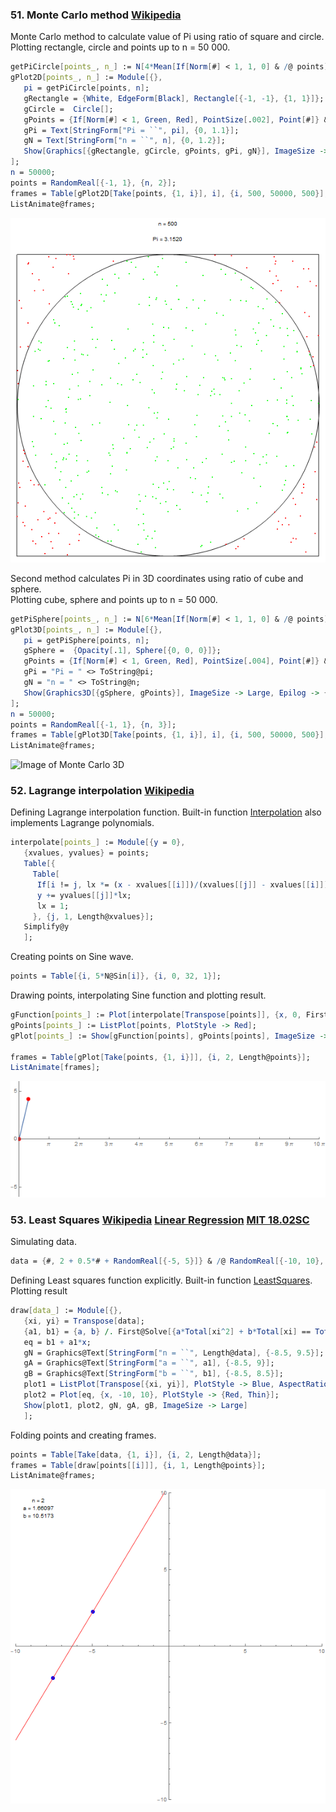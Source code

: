 ### 51. Monte Carlo method [Wikipedia](https://en.wikipedia.org/wiki/Monte_Carlo_method)

Monte Carlo method to calculate value of Pi using ratio of square and circle.  
Plotting rectangle, circle and points up to n = 50 000.
```mathematica
getPiCircle[points_, n_] := N[4*Mean[If[Norm[#] < 1, 1, 0] & /@ points], 5];
gPlot2D[points_, n_] := Module[{},
   pi = getPiCircle[points, n];
   gRectangle = {White, EdgeForm[Black], Rectangle[{-1, -1}, {1, 1}]};
   gCircle =  Circle[];
   gPoints = {If[Norm[#] < 1, Green, Red], PointSize[.002], Point[#]} & /@ points;
   gPi = Text[StringForm["Pi = ``", pi], {0, 1.1}];
   gN = Text[StringForm["n = ``", n], {0, 1.2}];
   Show[Graphics[{gRectangle, gCircle, gPoints, gPi, gN}], ImageSize -> Large]
];
n = 50000;
points = RandomReal[{-1, 1}, {n, 2}];
frames = Table[gPlot2D[Take[points, {1, i}], i], {i, 500, 50000, 500}];
ListAnimate@frames;
```
![Image of Monte Carlo 2D](/img/51.1.MonteCarlo.gif)

Second method calculates Pi in 3D coordinates using ratio of cube and sphere.  
Plotting cube, sphere and points up to n = 50 000.
```mathematica
getPiSphere[points_, n_] := N[6*Mean[If[Norm[#] < 1, 1, 0] & /@ points], 5];
gPlot3D[points_, n_] := Module[{},
   pi = getPiSphere[points, n];
   gSphere =  {Opacity[.1], Sphere[{0, 0, 0}]};
   gPoints = {If[Norm[#] < 1, Green, Red], PointSize[.004], Point[#]} & /@ points;
   gPi = "Pi = " <> ToString@pi;
   gN = "n = " <> ToString@n;
   Show[Graphics3D[{gSphere, gPoints}], ImageSize -> Large, Epilog -> {Inset[gN, {.02, 0.99}], Inset[gPi, {.02, 0.96}]}]
];
n = 50000;
points = RandomReal[{-1, 1}, {n, 3}];
frames = Table[gPlot3D[Take[points, {1, i}], i], {i, 500, 50000, 500}];
ListAnimate@frames;
```
![Image of Monte Carlo 3D](/img/51.2.MonteCarlo.gif)

### 52. Lagrange interpolation [Wikipedia](https://en.wikipedia.org/wiki/Lagrange_polynomial)

Defining Lagrange interpolation function. Built-in function [Interpolation](http://reference.wolfram.com/language/ref/Interpolation.html) also implements Lagrange polynomials.  
```mathematica
interpolate[points_] := Module[{y = 0},
   {xvalues, yvalues} = points;
   Table[{
     Table[
      If[i != j, lx *= (x - xvalues[[i]])/(xvalues[[j]] - xvalues[[i]])], {i, 1, Length@xvalues}];
      y += yvalues[[j]]*lx;
      lx = 1;
     }, {j, 1, Length@xvalues}];
   Simplify@y
   ];
```

Creating points on Sine wave.
```mathematica
points = Table[{i, 5*N@Sin[i]}, {i, 0, 32, 1}];
```

Drawing points, interpolating Sine function and plotting result.
```mathematica
gFunction[points_] := Plot[interpolate[Transpose[points]], {x, 0, First@Last@points}, AspectRatio -> Automatic, PlotRange -> {{0, 10*Pi}, {-6, 6}}, Ticks -> {Table[t, {t, 0, 10*Pi, Pi}], {-10, -5, 0, 5, 10}}];
gPoints[points_] := ListPlot[points, PlotStyle -> Red];
gPlot[points_] := Show[gFunction[points], gPoints[points], ImageSize -> Large];

frames = Table[gPlot[Take[points, {1, i}]], {i, 2, Length@points}];
ListAnimate[frames];
```

![Image of Lagrange interpolation](/img/52.LagrangeInterpolation.gif)

### 53. Least Squares [Wikipedia](https://en.wikipedia.org/wiki/Least_squares) [Linear Regression](https://en.wikipedia.org/wiki/Linear_regression) [MIT 18.02SC](https://www.youtube.com/watch?v=YwZYSTQs-Hk)

Simulating data.
```mathematica
data = {#, 2 + 0.5*# + RandomReal[{-5, 5}]} & /@ RandomReal[{-10, 10}, 100];
```

Defining Least squares function explicitly. Built-in function [LeastSquares](http://reference.wolfram.com/language/ref/LeastSquares.html).  
Plotting result
```mathematica
draw[data_] := Module[{},
   {xi, yi} = Transpose[data];
   {a1, b1} = {a, b} /. First@Solve[{a*Total[xi^2] + b*Total[xi] == Total[xi*yi], a*Total[xi] + b*Length[xi] == Total[yi]}, {a, b}];
   eq = b1 + a1*x;
   gN = Graphics@Text[StringForm["n = ``", Length@data], {-8.5, 9.5}];
   gA = Graphics@Text[StringForm["a = ``", a1], {-8.5, 9}];
   gB = Graphics@Text[StringForm["b = ``", b1], {-8.5, 8.5}];
   plot1 = ListPlot[Transpose[{xi, yi}], PlotStyle -> Blue, AspectRatio -> Automatic, PlotRange -> {{-10, 10}, {-10, 10}}];
   plot2 = Plot[eq, {x, -10, 10}, PlotStyle -> {Red, Thin}];
   Show[plot1, plot2, gN, gA, gB, ImageSize -> Large]
   ];
```

Folding points and creating frames.
```mathematica
points = Table[Take[data, {1, i}], {i, 2, Length@data}];
frames = Table[draw[points[[i]]], {i, 1, Length@points}];
ListAnimate@frames;
```

![Image of Least Squares](/img/53.LeastSquares.gif)

